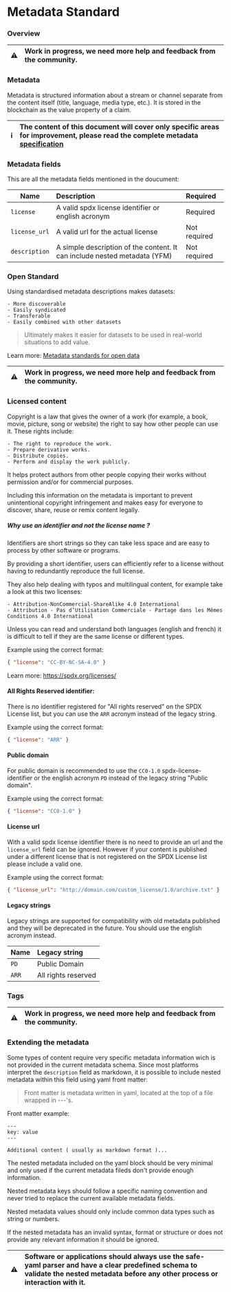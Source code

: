 # Metadata Standard

### Overview
| :warning: | Work in progress, we need more help and feedback from the community.
|---|:---|

### Metadata

Metadata is structured information about a stream or channel separate from the content itself (title, language, media type, etc.).
It is stored in the blockchain as the value property of a claim.

| :information_source: | The content of this document will cover only specific areas for improvement, please read the complete metadata [specification](https://lbry.tech/spec#metadata)
|---|:---|

 ### Metadata fields
 
 This are all the metadata fields mentioned in the doucument:
 
| Name | Description | Required
|---| :---| :---
| `license` | A valid spdx license identifier or english acronym | Required
| `license_url` | A valid url for the actual license | Not required
| `description` | A simple description of the content. It can include nested metadata (YFM) | Not required

### Open Standard

Using standardised metadata descriptions makes datasets:

    - More discoverable
    - Easily syndicated
    - Transferable
    - Easily combined with other datasets
    
> Ultimately makes it easier for datasets to be used in real-world situations to add value.

Learn more: [Metadata standards for open data](https://salsadigital.com.au/insights/metadata-standards-for-open-data)

| :warning: | Work in progress, we need more help and feedback from the community.
|---|:---|

### Licensed content

Copyright is a law that gives the owner of a work (for example, a book, movie, picture, song or website) the right to say how other people can use it. These rights include:

```
- The right to reproduce the work.
- Prepare derivative works. 
- Distribute copies. 
- Perform and display the work publicly.
```
 It helps protect authors from other people copying their works without permission and/or for commercial purposes.
 
 Including this information on the metadata is important to prevent unintentional copyright infringement and makes easy for everyone to discover, share, reuse or remix content legally.

#####  Why use an identifier and not the license name ?

Identifiers are short strings so they can take less space and are easy to process by other software or programs.

By providing a short identifier, users can efficiently refer to a license without having to redundantly reproduce the full license. 

They also help dealing with typos and multilingual content, for example take a look at this two licenses:

```
- Attribution-NonCommercial-ShareAlike 4.0 International
- Attribution - Pas d’Utilisation Commerciale - Partage dans les Mêmes Conditions 4.0 International
```

Unless you can read and understand both languages (english and french) it is difficult to tell if they are the same license or different types.

Example using the correct format:

```JSON
{ "license": "CC-BY-NC-SA-4.0" }
```

Learn more: https://spdx.org/licenses/


#### All Rights Reserved identifier:

There is no identifier registered for "All rights reserved" on the SPDX License list, but you can use the `ARR` acronym instead of the legacy string. 

Example using the correct format:

```JSON
{ "license": "ARR" }
```

#### Public domain

For public domain is recommended to use the `CC0-1.0` spdx-license-identifier or the english acronym `PD` instead of the legacy string "Public domain".
 
Example using the correct format:
 
 ```JSON
{ "license": "CC0-1.0" }
```
 
 #### License url
 
 With a valid spdx license identifier there is no need to provide an url and the `license_url` field can be ignored. However if your content is published under a different license that is not registered on the SPDX License list please include a valid one.
 
Example using the correct format:

```JSON
{ "license_url": "http://domain.com/custom_license/1.0/archive.txt" }
```

 <!-- TODO: Add Missing fields for P-LINE, C-LINE:

Find a way to extend metadata for the following fields

> The P Line, often marked with a ℗, identifies that their is an owner to the rights of a sound recording. Whatever follows the P Line should identify who is the owner of those rights.

> The C Line, symbolised with a ©, is the copyright of the music but not the sound recording itself. The C Line signifies the copyright owner of the music but not recordings of it. 

For more information:
https://routenote.com/blog/what-do-the-p-line-and-c-line-mean-in-music-copyright/
https://artists.spotify.com/blog/talk-the-talk-music-terms-a-glossary

-->

#### Legacy strings

Legacy strings are supported for compatibility with old metadata published and they will be deprecated in the future. You should use the english acronym instead.

| Name | Legacy string
|---| :---
| `PD` | Public Domain
| `ARR` | All rights reserved

### Tags

| :warning: | Work in progress, we need more help and feedback from the community.
|---|:---|

### Extending the metadata

Some types of content require very specific metadata information wich is not provided in the current metadata schema.
Since most platforms interpret the `description` field as markdown, it is possible to include nested metadata within this field using yaml front matter:

> Front matter is metadata written in yaml, located at the top of a file wrapped in ---'s.

Front matter example:

``` YML
---
key: value
---

Additional content ( usually as markdown format )...
```

The nested metadata included on the yaml block should be very minimal and only used if the current metadata fileds don't provide enough information.

Nested metadata keys should follow a specific naming convention and never tried to replace the current available metadata fields.

Nested metadata values should only include common data types such as string or numbers.

If the nested metadata has an invalid syntax, format or structure or does not provide any relevant information it should be ignored.

| :warning: | Software or applications should always use the safe-yaml parser and have a clear predefined schema to validate the nested metadata before any other process or interaction with it.
|---|:---|
